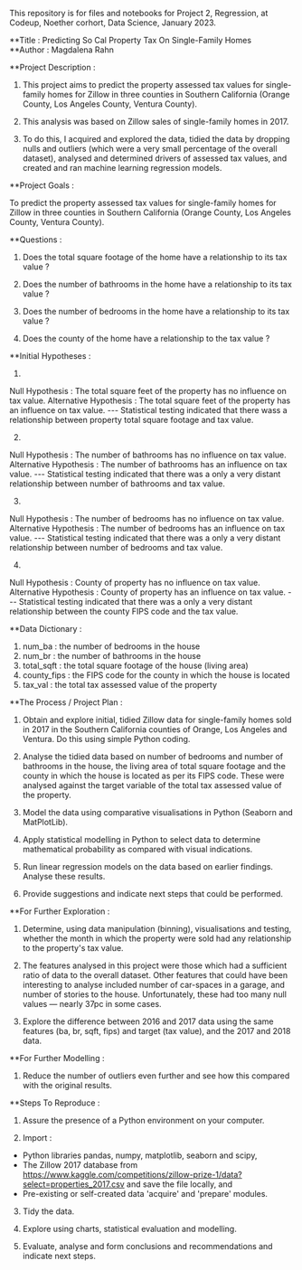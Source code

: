 This repository is for files and notebooks for Project 2, Regression, at Codeup, Noether corhort, Data Science, January 2023.


**Title : Predicting So Cal Property Tax On Single-Family Homes  
**Author : Magdalena Rahn  


**Project Description :  

1. This project aims to predict the property assessed tax values for single-family homes for Zillow in three counties in Southern California (Orange County, Los Angeles County, Ventura County).

2. This analysis was based on Zillow sales of single-family homes in 2017. 

3. To do this, I acquired and explored the data, tidied the data by dropping nulls and outliers (which were a very small percentage of the overall dataset), analysed and determined drivers of assessed tax values, and created and ran machine learning regression models.


**Project Goals :   

To predict the property assessed tax values for single-family homes for Zillow in three counties in Southern California (Orange County, Los Angeles County, Ventura County).



**Questions :  
  
1. Does the total square footage of the home have a relationship to its tax value ?


2. Does the number of bathrooms in the home have a relationship to its tax value ?


3. Does the number of bedrooms in the home have a relationship to its tax value ?


4. Does the county of the home have a relationship to the tax value ?



**Initial Hypotheses :  

1. 
Null Hypothesis : The total square feet of the property has no influence on tax value.
Alternative Hypothesis :  The total square feet of the property has an influence on tax value.
--- Statistical testing indicated that there wass a relationship between property total square footage and tax value.

2. 
Null Hypothesis : The number of bathrooms has no influence on tax value.
Alternative Hypothesis : The number of bathrooms has an influence on tax value.
--- Statistical testing indicated that there was a only a very distant relationship between number of bathrooms and tax value.

3. 
Null Hypothesis : The number of bedrooms has no influence on tax value.
Alternative Hypothesis :  The number of bedrooms has an influence on tax value.
--- Statistical testing indicated that there was a only a very distant relationship between number of bedrooms and tax value.

4. 
Null Hypothesis :  County of property has no influence on tax value.
Alternative Hypothesis : County of property has an influence on tax value. 
--- Statistical testing indicated that there was a only a very distant relationship between the county FIPS code and the tax value.



**Data Dictionary :  

1. num_ba : the number of bedrooms in the house
2. num_br : the number of bathrooms in the house
3. total_sqft : the total square footage of the house (living area)
4. county_fips : the FIPS code for the county in which the house is located
5. tax_val : the total tax assessed value of the property



**The Process / Project Plan :  

1. Obtain and explore initial, tidied Zillow data for single-family homes sold in 2017 in the Southern California counties of Orange, Los Angeles and Ventura. Do this using simple Python coding.  

2. Analyse the tidied data based on number of bedrooms and number of bathrooms in the house, the living area of total square footage and the county in which the house is located as per its FIPS code. These were analysed against the target variable of the total tax assessed value of the property.  

3. Model the data using comparative visualisations in Python (Seaborn and MatPlotLib).  

4. Apply statistical modelling in Python to select data to determine mathematical probability as compared with visual indications.  

5. Run linear regression models on the data based on earlier findings. Analyse these results.  

6. Provide suggestions and indicate next steps that could be performed.  



**For Further Exploration :  

1. Determine, using data manipulation (binning), visualisations and testing, whether the month in which the property were sold had any relationship to the property's tax value.  

2. The features analysed in this project were those which had a sufficient ratio of data to the overall dataset. Other features that could have been interesting to analyse included number of car-spaces in a garage, and number of stories to the house. Unfortunately, these had too many null values — nearly 37pc in some cases.  

3. Explore the difference between 2016 and 2017 data using the same features (ba, br, sqft, fips) and target (tax value), and the 2017 and 2018 data.  



**For Further Modelling :  

1. Reduce the number of outliers even further and see how this compared with the original results.



**Steps To Reproduce :  

1. Assure the presence of a Python environment on your computer.

2. Import : 
- Python libraries pandas, numpy, matplotlib, seaborn and scipy,   
- The Zillow 2017 database from https://www.kaggle.com/competitions/zillow-prize-1/data?select=properties_2017.csv and save the file locally, and  
- Pre-existing or self-created data 'acquire' and 'prepare' modules.

3. Tidy the data.

4. Explore using charts, statistical evaluation and modelling.

5. Evaluate, analyse and form conclusions and recommendations and indicate next steps.